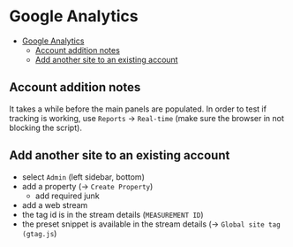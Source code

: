 # Google Analytics

- [Google Analytics](#google-analytics)
  - [Account addition notes](#account-addition-notes)
  - [Add another site to an existing account](#add-another-site-to-an-existing-account)

## Account addition notes

It takes a while before the main panels are populated. In order to test if tracking is working, use `Reports` -> `Real-time` (make sure the browser in not blocking the script).

## Add another site to an existing account

- select `Admin` (left sidebar, bottom)
- add a property (-> `Create Property`)
  - add required junk
- add a web stream
- the tag id is in the stream details (`MEASUREMENT ID`)
- the preset snippet is available in the stream details (-> `Global site tag (gtag.js`)
